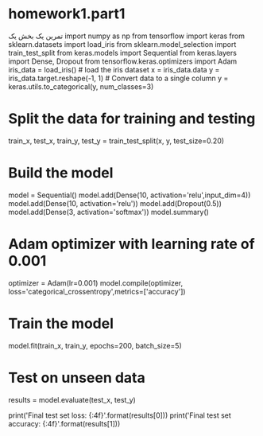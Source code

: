 # homework1.part1
تمرین یک بخش یک
import numpy as np
from tensorflow import keras
from sklearn.datasets import load_iris
from sklearn.model_selection import train_test_split
from keras.models import Sequential
from keras.layers import Dense, Dropout
from tensorflow.keras.optimizers import Adam
iris_data = load_iris() # load the iris dataset
x = iris_data.data
y = iris_data.target.reshape(-1, 1) # Convert data to a single column
y = keras.utils.to_categorical(y, num_classes=3)
# Split the data for training and testing
train_x, test_x, train_y, test_y = train_test_split(x, y, test_size=0.20)
# Build the model
model = Sequential()
model.add(Dense(10, activation='relu',input_dim=4))
model.add(Dense(10, activation='relu'))
model.add(Dropout(0.5))
model.add(Dense(3, activation='softmax'))
model.summary()
# Adam optimizer with learning rate of 0.001
optimizer = Adam(lr=0.001)
model.compile(optimizer, loss='categorical_crossentropy',metrics=['accuracy'])
# Train the model
model.fit(train_x, train_y,
          epochs=200,
          batch_size=5)
# Test on unseen data
results = model.evaluate(test_x, test_y)

print('Final test set loss: {:4f}'.format(results[0]))
print('Final test set accuracy: {:4f}'.format(results[1]))
